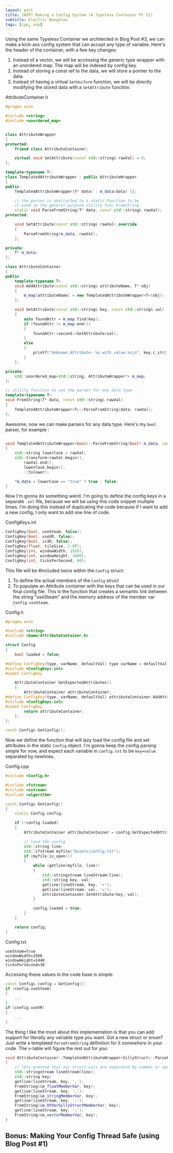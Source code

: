 ```yaml
---
layout: post
title: (WIP) Making a Config System (A Typeless Container Pt II)
subtitle: Electric Boogaloo
tags: [cpp, oop]
---
```


Using the same Typeless Container we architected in Blog Post #3, we can make a kick-ass config system that can accept any type of variable. Here's the header of the container, with a few key changes:
1. Instead of a vector, we will be accessing the generic type wrapper with an unordered map. The map will be indexed by config key.
2. Instead of storing a const ref to the data, we will store a pointer to the data.
3. Instead of having a virtual `SetUniform` function, we will be directly modifying the stored data with a `SetAttribute` function.

AttributeContainer.h
```cpp
#pragma once

#include <string>
#include <unordered_map>


class AttributeWrapper
{
protected:
	friend class AttributeContainer;

	virtual void SetAttribute(const std::string& rawVal) = 0;
};

template<typename T>
class TemplatedAttributeWrapper : public AttributeWrapper
{
public:
	TemplatedAttributeWrapper(T* data) : m_data(data) {};

	// the parser is abstracted to a static function to be
	// used in the general-purpose utility func FromString
	static void ParseFromString(T* data, const std::string& rawVal);
protected:

	void SetAttribute(const std::string& rawVal) override
	{
		ParseFromString(m_data, rawVal);
	};

private:
	T* m_data;
};

class AttributeContainer
{
public:
	template<typename T>
	void AddAttribute(const std::string& attributeName, T* obj)
	{
		m_map[attributeName] = new TemplatedAttributeWrapper<T>(obj);
	};

	void SetAttribute(const std::string& key, const std::string& val)
	{
		auto foundAttr = m_map.find(key);
		if (foundAttr != m_map.end())
		{
			foundAttr->second->SetAttribute(val);
		}
		else
		{
			printf("Unknown Attribute: %s with value %s\n", key.c_str(), val.c_str());
		}
	};

private:
	std::unordered_map<std::string, AttributeWrapper*> m_map;
};

// utility function to use the parser for any data type
template<typename T>
void FromString(T* data, const std::string& rawVal)
{
	TemplatedAttributeWrapper<T>::ParseFromString(data, rawVal);
};
```

Awesome, now we can make parsers for any data type. Here's my `bool` parser, for example
:
```cpp

void TemplatedAttributeWrapper<bool>::ParseFromString(bool* m_data, const std::string& rawVal)
{
	std::string lowerCase = rawVal;
	std::transform(rawVal.begin(),
		rawVal.end(),
		lowerCase.begin(),
		::tolower);

	*m_data = lowerCase == "true" ? true : false;
}

```


Now I'm gonna do something weird. I'm going to define the config keys in a separate `.inl` file, because we will be using this code snippet multiple times. I'm doing this instead of duplicating the code because if I want to add a new config, I only want to add one line of code.

ConfigKeys.inl
```cpp
ConfigKey(bool, useSteam, false);
ConfigKey(bool, useVR, false);
ConfigKey(bool, is3D, false);
ConfigKey(float, tileSize, 2.0f);
ConfigKey(int, windowWidth, 1920);
ConfigKey(int, windowHeight, 1080);
ConfigKey(int, ticksPerSecond, 60);
```

This file will be #included twice within the `Config` struct:
1. To define the actual members of the `Config` struct
2. To populate an Attribute container with the keys that can be used in our final config file. This is the function that creates a semantic link between the string "useSteam" and the memory address of the member var `Config.useSteam`.

Config.h
```cpp
#pragma once

#include <string>
#include <Game/AttributeContainer.h>

struct Config
{
	bool loaded = false;

#define ConfigKey(type, varName, defaultVal) type varName = defaultVal;
#include <ConfigKeys.inl>
#undef ConfigKey

	AttributeContainer GetExpectedAttributes()
	{
		AttributeContainer attributeContainer;
#define ConfigKey(type, varName, defaultVal) attributeContainer.AddAttribute(#varName, &varName)
#include <ConfigKeys.inl>
#undef ConfigKey
		return attributeContainer;
	};
};

const Config& GetConfig();

```

Now we define the function that will lazy load the config file and set attributes in the static `Config` object. I'm gonna keep the config parsing simple for now, and expect each variable in `config.txt` to be `key=value` separated by newlines.

Config.cpp
```cpp
#include <Config.h>

#include <fstream>
#include <sstream>
#include <algorithm>

const Config& GetConfig()
{
	static Config config;

	if (!config.loaded)
	{
		AttributeContainer attributeContainer = config.GetExpectedAttributes();

		// load the config
		std::string line;
		std::ifstream myfile("Assets/config.txt");
		if (myfile.is_open())
		{
			while (getline(myfile, line))
			{
				std::stringstream lineStream(line);
				std::string key, val;
				getline(lineStream, key, '=');
				getline(lineStream, val, '=');
				attributeContainer.SetAttribute(key, val);
			}

			config.loaded = true;
		}
	}

	return config;
}
```

Config.txt
```
useSteam=true
windowWidth=2560
windowHeight=1440
ticksPerSecond=30
```

Accessing these values in the code base is simple:
```cpp
const Config& config = GetConfig();
if (config.useSteam)
{
	...
}
if (config.useVR)
{
	...
}
```

The thing I like the most about this implementation is that you can add support for literally any variable type you want. Got a new struct or enum? Just write a templated `ParseFromString` definition for it *somewhere* in your code. The v-table will figure the rest out for you:
```cpp
void AttributeContainer::TemplatedAttributeWrapper<SillyStruct>::ParseFromString(const std::string& rawVal)
{
	// lets pretend that our struct vals are separated by commas or something
	std::stringstream lineStream(line);
	std::string key;
	getline(lineStream, key, ',');
	FromString(&m_floatMemberVar, key);
	getline(lineStream, key, ',');
	FromString(&m_stringMemberVar, key);
	getline(lineStream, key, ',');
	FromString(&m_OtherSillyStructMemberVar, key);
	getline(lineStream, key, ',');
	FromString(&m_vectorMemberVar, key);
}
```

## Bonus: Making Your Config Thread Safe (using Blog Post #1)

